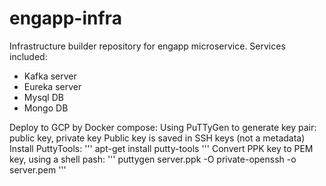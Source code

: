 # engapp-infra
Infrastructure builder repository for engapp microservice. 
Services included:
- Kafka server
- Eureka server
- Mysql DB
- Mongo DB

Deploy to GCP by Docker compose:
Using PuTTyGen to generate key pair: public key, private key
Public key is saved in SSH keys (not a metadata)
Install PuttyTools:
'''
apt-get install putty-tools
'''
Convert PPK key to PEM key, using a shell pash:
'''
puttygen server.ppk -O private-openssh -o server.pem
'''
